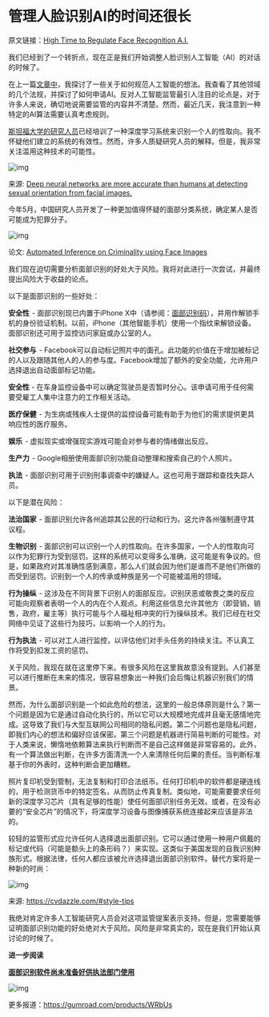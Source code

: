 # 管理人脸识别AI的时间还很长

原文链接：[High Time to Regulate Face Recognition A.I.](https://medium.com/intuitionmachine/high-time-to-begin-regulation-of-face-recognition-a-i-f4a92ee40165?from=hackcv&hmsr=hackcv.com)

我们已经到了一个转折点，现在正是我们开始调整人脸识别人工智能（AI）的对话的时候了。

在上一篇[文章中](https://medium.com/intuitionmachine/how-to-regulate-artificial-intelligence-10725701043b)，我探讨了一些关于如何规范人工智能的想法。我查看了其他领域的几个法规，并探讨了如何申请AI。反对人工智能监管最引人注目的论点是，对于许多人来说，确切地说需要监管的内容并不清楚。然而，最近几天，我注意到一种特定的AI算法需要认真考虑规则。

[斯坦福大学的研究人员](https://osf.io/zn79k/)已经培训了一种深度学习系统来识别一个人的性取向。我不怀疑他们建立的系统的有效性。然而，许多人质疑研究人员的解释。但是，我非常关注滥用这种技术的可能性。



![img](https://cdn-images-1.medium.com/max/800/1*5VhzZSfzf-ETGjy7fx-abQ.jpeg)

来源: [Deep neural networks are more accurate than humans at detecting sexual orientation from facial images.](https://osf.io/zn79k/)

今年5月，中国研究人员开发了一种更加值得怀疑的面部分类系统，确定某人是否可能成为犯罪分子。

![img](https://cdn-images-1.medium.com/max/800/1*EEhfnjTH_nNHDwiXwwby8g.jpeg)

论文: [Automated Inference on Criminality using Face Images](https://arxiv.org/pdf/1611.04135.pdf)

我们现在迫切需要分析面部识别的好处大于风险。我将对此进行一次尝试，并最终提出风险大于收益的论点。

以下是面部识别的一些好处：

**安全性**  - 面部识别现已内置于iPhone X中（请参阅：[面部识别码](https://www.wired.com/story/iphone-x-faceid-security/)），并用作解锁手机的身份验证机制。以前，iPhone（其他智能手机）使用一个指纹来解锁设备。面部识别还可用于监控访问家庭或办公室的人。

**社交参与**  - Facebook可以自动标记照片中的面孔。此功能的价值在于增加被标记的人以及跟随其他人的人的参与度。Facebook增加了额外的安全功能，允许用户选择退出自动面部标记功能。

**安全性** - 在车身监控设备中可以确定驾驶员是否暂时分心。该申请可用于任何需要受雇工人集中注意力的工作相关活动。

**医疗保健**  - 为生病或残疾人士提供的监控设备可能有助于为他们的需求提供更具响应性的医疗服务。

**娱乐**  - 虚拟现实或增强现实游戏可能会对参与者的情绪做出反应。

**生产力**  - Google相册使用面部识别功能自动整理和搜索自己的个人照片。

**执法**  - 面部识别可用于识别刑事调查中的嫌疑人。这也可用于跟踪和查找失踪人员。

以下是潜在风险：

**法治国家**  - 面部识别允许各州追踪其公民的行动和行为。这允许各州强制遵守其议程。

**生物识别**  - 面部识别可以识别一个人的性取向。在许多国家，一个人的性取向可以作为犯罪行为受到惩罚。这样的系统可以变得多么准确，这可能是有争议的。但是，如果政府对其准确性感到满意，那么人们就会因为他们是谁而不是他们所做的而受到惩罚。识别到一个人的传承或种族是另一个可能被滥用的领域。

**行为操纵**  - 这涉及在不同背景下识别人的面部反应。识别厌恶或敬畏之类的反应可能向观察者表明一个人的内在个人观点。利用这些信息允许其他方（即营销，销售，政府，雇主等）执行可能与个人福祉相冲突的行为操纵技术。我们已经在社交网络中见证了这些行为技巧，以影响一个人的行为。

**行为执法**  - 可以对工人进行监控，以评估他们对手头任务的持续关注。不认真工作将受到扣发工资的惩罚。

关于风险，我现在就在这里停下来。有很多风险在这里我故意没有提到。人们甚至可以进行推断在未来的情况，很容易想象出一种我们会后悔让机器识别我们的情景。

然而，为什么面部识别是一个如此危险的想法，这里的一般总体原则是什么？第一个问题是因为它是通过自动化执行的，所以它可以大规模地完成并且毫无感情地完成。这导致了我们与大型互联网公司相同的隐私问题。第二个问题也是隐私问题，即我们内心的想法和偏好应该保密。第三个问题是机器进行简易判断的可能性。对于人类来说，懒惰地依赖算法来执行判断而不是自己这样做是非常容易的。此外，有一个算法做出判断，在许多方面清洗一个人来清除任何后果的责任。当判断标准基于你的外表时，这种判断会更加糟糕。

照片复印机受到管制，无法复制和打印合法纸币。任何打印机中的软件都是硬连线的，用于检测货币中的特定签名，从而防止传真复制。类似地，可能需要要求任何新的深度学习芯片（具有足够的性能）使任何面部识别任务无效。或者，在没有必要的“安全芯片”的情况下，将深度学习设备与图像捕获系统连接起来应该是非法的。

较轻的监管形式应允许任何人选择退出面部识别。它可以通过使用一种用户佩戴的标记或代码（可能是额头上的条形码？）来实现。这类似于美国发现的自我识别种族形式。根据法律，任何人都应该被允许选择退出面部识别软件。替代方案将是一种新的时尚：

![img](https://cdn-images-1.medium.com/max/800/1*r1N9X-eFEUDm2FSibwdJ3g.jpeg)

来源: <https://cvdazzle.com/#style-tips>

我绝对肯定许多人工智能研究人员会对这项监管提案表示支持。但是，您需要能够证明面部识别功能的好处绝对大于风险。风险是非常真实的，现在是我们开始认真讨论的时候了。

**进一步阅读**

[**面部识别软件尚未准备好供执法部门使用**](https://techcrunch.com/2018/06/25/facial-recognition-software-is-not-ready-for-use-by-law-enforcement/)



![img](https://cdn-images-1.medium.com/max/800/1*j9kar_3vwdJK8twhtmXC0g.png)

更多报道：<https://gumroad.com/products/WRbUs>